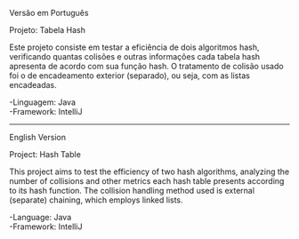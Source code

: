 Versão em Português  

Projeto: Tabela Hash

Este projeto consiste em testar a eficiência de dois algoritmos hash,
verificando quantas colisões e outras informações cada tabela hash 
apresenta de acordo com sua função hash. O tratamento de colisão
usado foi o de encadeamento exterior (separado), ou seja, com as listas encadeadas.  

-Linguagem: Java  
-Framework: IntelliJ  

---

English Version  

Project: Hash Table

This project aims to test the efficiency of two hash algorithms,
analyzing the number of collisions and other metrics each hash table
presents according to its hash function. The collision handling method 
used is external (separate) chaining, which employs linked lists.  

-Language: Java  
-Framework: IntelliJ  
